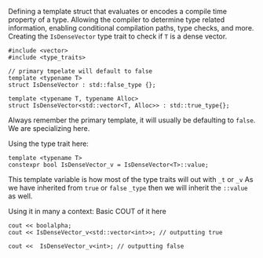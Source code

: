 Defining a template struct that evaluates or encodes a compile time property of a type. 
Allowing the compiler to determine type related information, enabling conditional compilation paths, type checks, and more. 
Creating the `IsDenseVector` type trait to check if `T` is a dense vector. 

```
#include <vector> 
#include <type_traits>

// primary tmpelate will default to false
template <typename T> 
struct IsDenseVector : std::false_type {};

template <typename T, typename Alloc> 
struct IsDenseVector<std::vector<T, Alloc>> : std::true_type{};
```

Always remember the primary template, it will usually be defaulting to `false`. 
We are specializing here. 

Using the type trait here: 
```
template <typename T> 
constexpr bool IsDenseVector_v = IsDenseVector<T>::value;
```
This template variable is how most of the type traits will out with `_t` or `_v`
As we have inherited from `true` or `false` `_type` then we will inherit the `::value` as well. 

Using it in many a context: Basic COUT of it here
```
cout << boolalpha; 
cout << IsDenseVector_v<std::vector<int>>; // outputting true

cout <<  IsDenseVector_v<int>; // outputting false
```